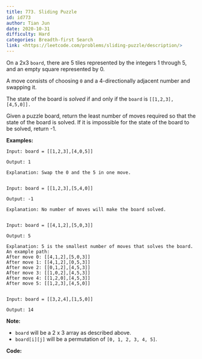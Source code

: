 ```yaml
---
title: 773. Sliding Puzzle
id: id773
author: Tian Jun
date: 2020-10-31
difficulty: Hard
categories: Breadth-first Search
link: <https://leetcode.com/problems/sliding-puzzle/description/>
---
```


On a 2x3 `board`, there are 5 tiles represented by the integers 1 through 5,
and an empty square represented by 0.

A move consists of choosing `0` and a 4-directionally adjacent number and
swapping it.

The state of the board is _solved_ if and only if the `board` is
`[[1,2,3],[4,5,0]].`

Given a puzzle board, return the least number of moves required so that the
state of the board is solved. If it is impossible for the state of the board
to be solved, return -1.

**Examples:**
            
	Input: board = [[1,2,3],[4,0,5]]    
	Output: 1    
	Explanation: Swap the 0 and the 5 in one move.                
	Input: board = [[1,2,3],[5,4,0]]    
	Output: -1    
	Explanation: No number of moves will make the board solved.                
	Input: board = [[4,1,2],[5,0,3]]    
	Output: 5    
	Explanation: 5 is the smallest number of moves that solves the board.    An example path:    After move 0: [[4,1,2],[5,0,3]]    After move 1: [[4,1,2],[0,5,3]]    After move 2: [[0,1,2],[4,5,3]]    After move 3: [[1,0,2],[4,5,3]]    After move 4: [[1,2,0],[4,5,3]]    After move 5: [[1,2,3],[4,5,0]]                
	Input: board = [[3,2,4],[1,5,0]]    
	Output: 14    

**Note:**

  * `board` will be a 2 x 3 array as described above.
  * `board[i][j]` will be a permutation of `[0, 1, 2, 3, 4, 5]`.


**Code:**
